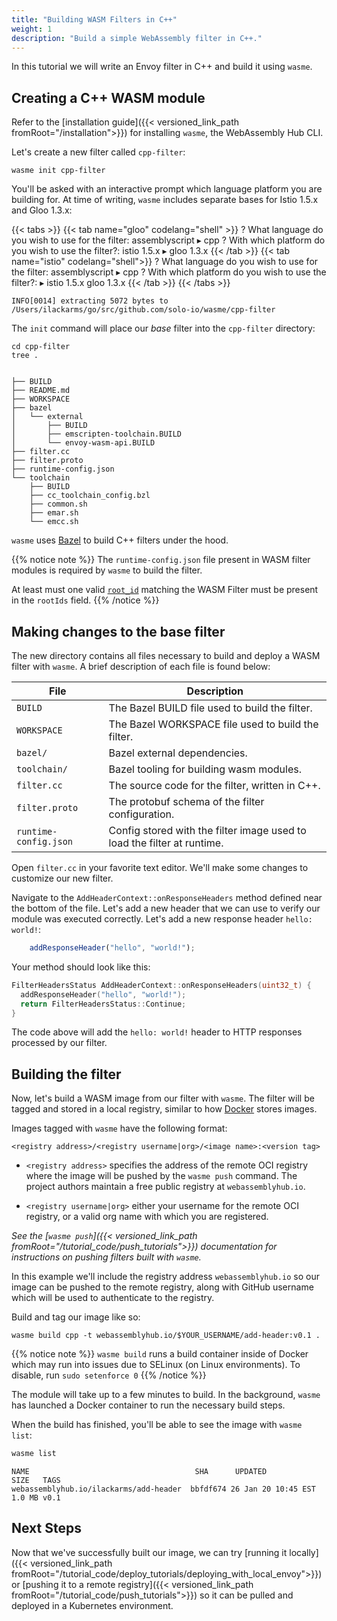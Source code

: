 ```yaml
---
title: "Building WASM Filters in C++"
weight: 1
description: "Build a simple WebAssembly filter in C++."
---
```


In this tutorial we will write an Envoy filter in C++ and build it using `wasme`.

## Creating a C++ WASM module

Refer to the [installation guide]({{< versioned_link_path fromRoot="/installation">}}) for installing `wasme`, the WebAssembly Hub CLI.

Let's create a new filter called `cpp-filter`:

```shell
wasme init cpp-filter
```

You'll be asked with an interactive prompt which language platform you are building for. At time of writing, `wasme` includes separate bases 
 for Istio 1.5.x and Gloo 1.3.x:

{{< tabs >}}
{{< tab name="gloo" codelang="shell" >}}
? What language do you wish to use for the filter:
    assemblyscript
  ▸ cpp
? With which platform do you wish to use the filter?:
    istio 1.5.x
  ▸ gloo 1.3.x
{{< /tab >}}
{{< tab name="istio" codelang="shell">}}
? What language do you wish to use for the filter:
    assemblyscript
  ▸ cpp
? With which platform do you wish to use the filter?:
  ▸ istio 1.5.x
    gloo 1.3.x
{{< /tab >}}
{{< /tabs >}}

```
INFO[0014] extracting 5072 bytes to /Users/ilackarms/go/src/github.com/solo-io/wasme/cpp-filter
```

The `init` command will place our *base* filter into the `cpp-filter` directory:

```shell
cd cpp-filter
tree .
```

```

├── BUILD
├── README.md
├── WORKSPACE
├── bazel
│   └── external
│       ├── BUILD
│       ├── emscripten-toolchain.BUILD
│       └── envoy-wasm-api.BUILD
├── filter.cc
├── filter.proto
├── runtime-config.json
└── toolchain
    ├── BUILD
    ├── cc_toolchain_config.bzl
    ├── common.sh
    ├── emar.sh
    └── emcc.sh
```

`wasme` uses [Bazel](https://bazel.build/) to build C++ filters under the hood.

{{% notice note %}}
The `runtime-config.json` file present in WASM filter modules is required by `wasme` to build the filter.

At least must one valid [`root_id`](https://github.com/envoyproxy/envoy-wasm/blob/master/api/envoy/config/wasm/v2/wasm.proto#L47)
matching the WASM Filter must be present in the `rootIds` field.
{{% /notice %}}

## Making changes to the base filter

The new directory contains all files necessary to build and deploy a WASM filter with `wasme`. A brief description of each file is found below:

| File | Description |
| ----- | ---- |
| `BUILD`                | The Bazel BUILD file used to build the filter. |         
| `WORKSPACE`            | The Bazel WORKSPACE file used to build the filter. |         
| `bazel/`               | Bazel external dependencies. |              
| `toolchain/`           | Bazel tooling for building wasm modules. |              
| `filter.cc`            | The source code for the filter, written in C++. |         
| `filter.proto`         | The protobuf schema of the filter configuration. |         
| `runtime-config.json`  | Config stored with the filter image used to load the filter at runtime. |

Open `filter.cc` in your favorite text editor. We'll make some changes to customize our new filter.

Navigate to the `AddHeaderContext::onResponseHeaders` method defined near the bottom of the file.
 Let's add a new header that we can use to verify our module was executed correctly. Let's add a new response header `hello: world!`:

```typescript
    addResponseHeader("hello", "world!");
```

Your method should look like this:

```c++
FilterHeadersStatus AddHeaderContext::onResponseHeaders(uint32_t) {
  addResponseHeader("hello", "world!");
  return FilterHeadersStatus::Continue;
}

```

The code above will add the `hello: world!` header to HTTP responses processed by our filter.

## Building the filter

Now, let's build a WASM image from our filter with `wasme`. The filter will be tagged and stored in a local registry, similar to how [Docker](https://www.docker.com/) stores images. 

Images tagged with `wasme` have the following format:

```
<registry address>/<registry username|org>/<image name>:<version tag>
```

* `<registry address>` specifies the address of the remote OCI registry where the image will be pushed by the `wasme push` command. The project authors maintain a free public registry at `webassemblyhub.io`.
 
* `<registry username|org>` either your username for the remote OCI registry, or a valid org name with which you are registered.


*See the [`wasme push`]({{< versioned_link_path fromRoot="/tutorial_code/push_tutorials">}}) documentation for instructions on pushing filters built with `wasme`.*


In this example we'll include the registry address `webassemblyhub.io` so our image can be pushed to the remote registry, along with GitHub username which will be used to authenticate to the registry.

Build and tag our image like so:

```shell
wasme build cpp -t webassemblyhub.io/$YOUR_USERNAME/add-header:v0.1 .
```

{{% notice note %}}
`wasme build` runs a build container inside of Docker which may run into issues due to SELinux (on Linux environments). To disable, run `sudo setenforce 0` 
{{% /notice %}}

The module will take up to a few minutes to build. In the background, `wasme` has launched a Docker container to run the necessary 
build steps. 

When the build has finished, you'll be able to see the image with `wasme list`:

```bash
wasme list
```

```
NAME                                     SHA      UPDATED             SIZE   TAGS
webassemblyhub.io/ilackarms/add-header  bbfdf674 26 Jan 20 10:45 EST 1.0 MB v0.1
```

## Next Steps

Now that we've successfully built our image, we can try [running it locally]({{< versioned_link_path fromRoot="/tutorial_code/deploy_tutorials/deploying_with_local_envoy">}}) or [pushing it to a remote registry]({{< versioned_link_path fromRoot="/tutorial_code/push_tutorials">}}) so it can be pulled and deployed in a Kubernetes environment.
